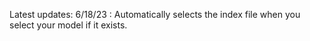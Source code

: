 Latest updates:
6/18/23 : Automatically selects the index file when you select your model if it exists.
